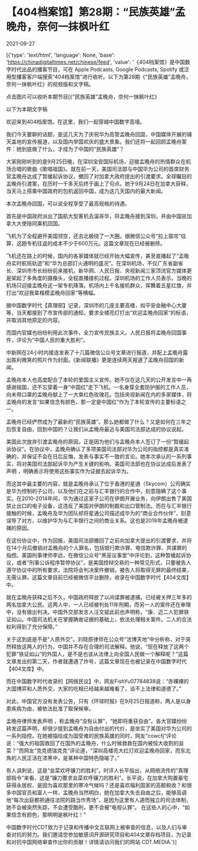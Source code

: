# 【404档案馆】第28期：“民族英雄”孟晚舟，奈何一抹枫叶红

2021-09-27

[{'type': 'text/html', 'language': None, 'base': 'https://chinadigitaltimes.net/chinese/feed', 'value': '《404档案馆》是中国数字时代出品的播客节目，可在 Apple Podcasts, Google Podcasts, Spotify 或泛用型播客客户端搜索“404档案馆”进行收听。以下为第28期《“民族英雄”孟晚舟，奈何一抹枫叶红》的视频版和文字稿。

点击图片可以收听本期节目[《“民族英雄”孟晚舟，奈何一抹枫叶红》

以下为本期文字稿

欢迎来到404档案馆。在这里，我们一起穿越中国数字高墙。

我们今天要聊的话题，是这几天为了庆祝华为高管孟晚舟回国，中国媒体开展的铺天盖地的宣传报道，以及国内举国欢庆的盛大景象。我们还将一起回顾孟晚舟案件：她到底做了什么，才成为了中国的“民族英雄”？

大家刚刚听到的是9月25日晚，在深圳宝安国际机场，迎接孟晚舟的热情群众在机场合唱的歌曲《歌唱祖国》。就在前一天，美国司法部与中国华为公司的首席财务官孟晚舟达成了暂缓起诉协议，撤回了对加拿大政府提出的引渡要求。全球瞩目的孟晚舟引渡案，在历时一千多天后终于画上了句点。她于9月24日在加拿大获释，当天马上搭乘中国政府的包机返回中国，成为这几天国内的最大新闻。

本次孟晚舟回国，可以说全程享受了最高规格的待遇。

首先是中国政府派出了国航大型客机去温哥华，将孟晚舟接到深圳，并由中国驻加拿大大使陪同乘机回国。

飞机为了全程避开美国领空，还去北极绕了一大圈。据微信公众号“拉上窗帘”估算，这趟专机往返的成本不少于600万元。这篇文章现在已经被删除。

飞机还在路上的时候，国内的各家媒体就已经开始大幅宣传，甚至直播起了“孟晚舟实时航班轨迹”和“华为总部灯火通明的盛况”。在深圳机场，不仅广东省副省长、深圳市市长纷纷前来接机，新华网、人民日报、央视新闻三家顶流官方媒体更是架起了多角度的摄像头，全程直播接机过程。深圳机场的工作人员表示，当晚的机场只迎接孟晚舟这一架专机降落。机场内上千名接机群众，挥舞着五星红旗，并打出“欢迎我辈楷模孟晚舟回家”等横幅。

据中国数字时代【真理部】记录，深圳市的几座主要高楼，如平安金融中心大厦等，当天都接到了市宣传部的通知，要求全楼亮灯打出“欢迎孟晚舟回家“的标语，并取消其他原定的内容。

而国内官媒也纷纷利用此次事件，全力宣传民族主义。人民日报将孟晚舟回国事件，评论为“中国人民的重大胜利”。

中新网在24小时内接连发表了十几篇微信公众号文章进行报道，并配上孟晚舟露出胜利微笑的照片作为封面。《新闻联播》更是连续两天报道了孟晚舟回国的新闻。

孟晚舟本人也高度配合了本轮的爱国主义宣传。她不仅在这几天的公开发言中一再感谢祖国，还不忘穿着一身“中国红”走下飞机。一名身穿全套防护服的工作人员，向未带口罩的孟晚舟献上了一大束红色玫瑰花。包括央视新闻在内的多家媒体，将孟晚舟的发言“如果信念有颜色，那一定是中国红”作为了本轮宣传的主要标语之一。







孟晚舟已经俨然成为了最新的“民族英雄”。那么她都做了什么？又是如何在三年之后恢复自由，回到中国的？让我们从孟晚舟最近与美国司法部达成的协议说起。

美国此次放弃引渡孟晚舟的原因，正是因为他们与孟晚舟本人签订了一份“暂缓起诉协议”。在协议中，孟晚舟确认了多项美国司法部对华为公司的指控都是真实准确的，并保证不会在日后反悔，发表与事实不一致的言论。她本次承认的一系列事实，将对美国司法部起诉华为产生关键的影响。美国司法部也在协议达成后发表了声明 ，明确表示将使用这些事实作为证据去起诉华为。

而这其中最主要的内容，就是孟晚舟承认了位于香港的星通（Skycom）公司确实是华为控制的子公司，以及他们在之前与汇丰银行的合作中，刻意隐瞒了这个事实。在2010-2014年间，华为通过这家子公司在伊朗开展业务，向伊朗出售了美国禁止出口的电子设备，这违反了美国对伊朗的制裁和出口管制法。而在与汇丰银行接触的时候，孟晚舟及华为团队却将星通公司描述成华为的“商业合作伙伴”，刻意误导了对方，以维护华为与汇丰银行之间的商业关系。这也是2018年孟晚舟被逮捕的原因。

在这份协议中，作为回报，美国司法部撤回了之前向加拿大提出的引渡要求，并将在14个月后撤销对孟晚舟的个人罪名，包括银行欺诈罪、电信欺诈罪、共谋罪的指控。美国刑事律师李远，在微信公众号“黑巫议事堂”中评论到，这种暂缓起诉协议，或者“刑事公诉程序暂停协议”，是美国控辩交易的一种常见形式，只要被告人遵守协议中的所有要求，法院将会判决案件撤销，被告人将取得无罪的最终结果，无需认罪。这篇文章目前已经被微信平台删除，收录在中国数字时代【404文库】中。

就在孟晚舟获释之后不久，中国政府释放了以间谍罪被逮捕，已经被关押三年多的两名加拿大公民。这两人中，一人已经被判处11年刑期，而另一人的案件还在审理中，没有做出判决。中国外交部发言人汪文斌此前也声明称，“康、迈二人犯罪铁证如山。中国司法机关在掌握确凿证据的基础上，依法处理相关案件。二人的合法权利得到了充分保障。”

关于这到底是不是“人质外交”，刘晓原律师在公众号“法博天地”中分析称，对于突然释放这两人的行为，中国并不存在合理的司法解释。他说，“现在释放了这两个犯罪“铁证如山”的外国人，是不是也该从法律上向全国人民做一个解释呢？”这篇文章发出的第二天，作者就遭遇了炸号，这篇文章现在也被记录在中国数字时代【404文库】中。

而在中国数字时代收录的【网络民议】中，网友FishYu07784838说：“赤裸裸的大国博弈和人质外交，大家的吃相已经越来越难看了，谈不上法律和道德了。”

对此，中国官方没有发表公告，只有《环球时报》在9月25日报道称，两人是以身患疾病为由，被依法批准了取保候审。

孟晚舟律师发表声明 ，称孟晚舟“没有认罪”，“她即将重获自由”。各大官媒纷纷转发这篇声明，却很少提到孟晚舟为自由付出的代价，是坐实了美国对华为公司的一系列指控。在她被描绘成为国受难的民族英雄的同时，网友“cowcfj”评论说：“强大的祖国救回了在国外的孟晚舟，什么时候救救在国内被恒大收割的韭菜？”而网友“克克德瑞克克”评论道，“深圳高楼亮大红灯欢迎孟晚舟回家，而东北角的人民正活在漆黑中，是某种中国特色隐喻了。”

有人讽刺说，这是“韭菜欢呼镰刀的胜利”。时评人长平指出，从网络流传的“真理部指令”来看，这是“镰刀要求韭菜欢呼镰刀的胜利”。长平说，在加拿大购置豪宅获得永居权，是因为喜欢那里的寒冷气候吗？还是喜欢福利国家的高额税收？和很多中国官员和富人一样，孟晚舟当然明白，她在加拿大失去自由之后，能够高调地“每次出庭都把通往法院的路当作秀场”，是因为这里有人道而独立的司法体制，她不会被突然失踪，不会遭受酷刑，更不会被“电视认罪”。 在这些人的心中，“如果信念有颜色，那明明是枫叶红！”

中国数字时代CDT致力于记录和传播中文互联网上被审查的信息，以及人们与审查对抗的努力。我们邀请您参加敏感词开源研究项目和404文章存档项目，为记录和对抗中国网络审查作出你的贡献！详情请访问我们的网站 CDT.MEDIA.'}]